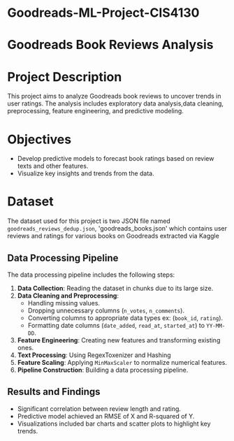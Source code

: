 # Goodreads-ML-Project-CIS4130
# Goodreads Book Reviews Analysis

# Project Description
This project aims to analyze Goodreads book reviews to uncover trends in user ratings. The analysis includes exploratory data analysis,data cleaning, preprocessing, feature engineering, and predictive modeling.

# Objectives
- Develop predictive models to forecast book ratings based on review texts and other features.
- Visualize key insights and trends from the data.

# Dataset
The dataset used for this project is two JSON file named `goodreads_reviews_dedup.json`, 'goodreads_books.json' which contains user reviews and ratings for various books on Goodreads extracted via Kaggle

## Data Processing Pipeline
The data processing pipeline includes the following steps:
1. **Data Collection**: Reading the dataset in chunks due to its large size.
2. **Data Cleaning and Preprocessing**:
    - Handling missing values.
    - Dropping unnecessary columns (`n_votes`, `n_comments`).
    - Converting columns to appropriate data types ex: (`book_id`, `rating`).
    - Formatting date columns (`date_added`, `read_at`, `started_at`) to `YY-MM-DD`.
3. **Feature Engineering**: Creating new features and transforming existing ones.
4. **Text Processing**: Using RegexToxenizer and Hashing
5. **Feature Scaling**: Applying `MinMaxScaler` to normalize numerical features.
6. **Pipeline Construction**: Building a data processing pipeline.

## Results and Findings
- Significant correlation between review length and rating.
- Predictive model achieved an RMSE of X and R-squared of Y.
- Visualizations included bar charts and scatter plots to highlight key trends.
